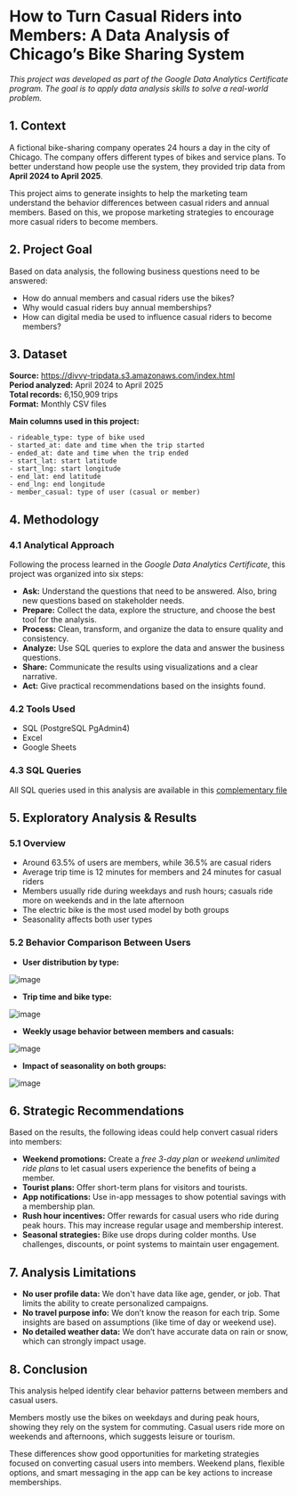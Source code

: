 # How to Turn Casual Riders into Members: A Data Analysis of Chicago’s Bike Sharing System

*This project was developed as part of the Google Data Analytics Certificate program. The goal is to apply data analysis skills to solve a real-world problem.*

## 1. Context

A fictional bike-sharing company operates 24 hours a day in the city of Chicago. The company offers different types of bikes and service plans. To better understand how people use the system, they provided trip data from **April 2024 to April 2025**.

This project aims to generate insights to help the marketing team understand the behavior differences between casual riders and annual members. Based on this, we propose marketing strategies to encourage more casual riders to become members.

## 2. Project Goal

Based on data analysis, the following business questions need to be answered:

- How do annual members and casual riders use the bikes?
- Why would casual riders buy annual memberships?
- How can digital media be used to influence casual riders to become members?

## 3. Dataset

**Source:** https://divvy-tripdata.s3.amazonaws.com/index.html  
**Period analyzed:** April 2024 to April 2025  
**Total records:** 6,150,909 trips  
**Format:** Monthly CSV files  

**Main columns used in this project:**

```
- rideable_type: type of bike used
- started_at: date and time when the trip started
- ended_at: date and time when the trip ended
- start_lat: start latitude
- start_lng: start longitude
- end_lat: end latitude
- end_lng: end longitude
- member_casual: type of user (casual or member)
```

## 4. Methodology

### 4.1 Analytical Approach

Following the process learned in the *Google Data Analytics Certificate*, this project was organized into six steps:

- **Ask:** Understand the questions that need to be answered. Also, bring new questions based on stakeholder needs.
- **Prepare:** Collect the data, explore the structure, and choose the best tool for the analysis.
- **Process:** Clean, transform, and organize the data to ensure quality and consistency.
- **Analyze:** Use SQL queries to explore the data and answer the business questions.
- **Share:** Communicate the results using visualizations and a clear narrative.
- **Act:** Give practical recommendations based on the insights found.

### 4.2 Tools Used

- SQL (PostgreSQL PgAdmin4)  
- Excel  
- Google Sheets  

### 4.3 SQL Queries

All SQL queries used in this analysis are available in this [complementary file](./sql_eng.md)

## 5. Exploratory Analysis & Results

### 5.1 Overview

- Around 63.5% of users are members, while 36.5% are casual riders  
- Average trip time is 12 minutes for members and 24 minutes for casual riders  
- Members usually ride during weekdays and rush hours; casuals ride more on weekends and in the late afternoon  
- The electric bike is the most used model by both groups  
- Seasonality affects both user types  

### 5.2 Behavior Comparison Between Users

- **User distribution by type:**

![image](https://github.com/user-attachments/assets/71b83bb2-225d-459e-81a7-77871909d134)

- **Trip time and bike type:**

![image](https://github.com/user-attachments/assets/111b3e66-5cbb-4262-95c3-20f4bee46981)

- **Weekly usage behavior between members and casuals:** 

![image](https://github.com/user-attachments/assets/d3cbc3a5-2508-4793-b864-c880b405dcc9)

- **Impact of seasonality on both groups:**

![image](https://github.com/user-attachments/assets/70986fc6-0bbd-440c-9719-d87ec823cbeb)

## 6. Strategic Recommendations

Based on the results, the following ideas could help convert casual riders into members:

- **Weekend promotions:** Create a *free 3-day plan* or *weekend unlimited ride plans* to let casual users experience the benefits of being a member.
- **Tourist plans:** Offer short-term plans for visitors and tourists.
- **App notifications:** Use in-app messages to show potential savings with a membership plan.
- **Rush hour incentives:** Offer rewards for casual users who ride during peak hours. This may increase regular usage and membership interest.
- **Seasonal strategies:** Bike use drops during colder months. Use challenges, discounts, or point systems to maintain user engagement.

## 7. Analysis Limitations

- **No user profile data:** We don't have data like age, gender, or job. That limits the ability to create personalized campaigns.
- **No travel purpose info:** We don’t know the reason for each trip. Some insights are based on assumptions (like time of day or weekend use).
- **No detailed weather data:** We don’t have accurate data on rain or snow, which can strongly impact usage.

## 8. Conclusion

This analysis helped identify clear behavior patterns between members and casual users.  

Members mostly use the bikes on weekdays and during peak hours, showing they rely on the system for commuting. Casual users ride more on weekends and afternoons, which suggests leisure or tourism.  

These differences show good opportunities for marketing strategies focused on converting casual users into members. Weekend plans, flexible options, and smart messaging in the app can be key actions to increase memberships.

